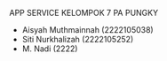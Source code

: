 APP SERVICE KELOMPOK 7  PA PUNGKY

- Aisyah Muthmainnah (2222105038)
- Siti Nurkhalizah (2222105252)
- M. Nadi (2222)